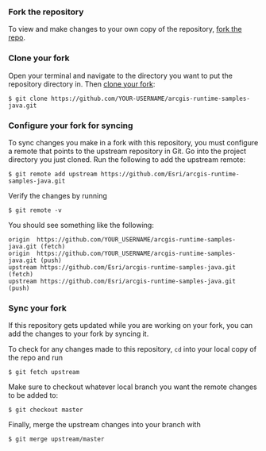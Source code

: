 ### Fork the repository
To view and make changes to your own copy of the repository, [fork the repo](https://github.com/Esri/arcgis-runtime-samples-java/fork).

### Clone your fork

Open your terminal and navigate to the directory you want to put the repository directory in. Then [clone your fork](https://help.github.com/articles/fork-a-repo#step-2-clone-your-fork):
```
$ git clone https://github.com/YOUR-USERNAME/arcgis-runtime-samples-java.git
```

### Configure your fork for syncing
To sync changes you make in a fork with this repository, you must configure a remote that points to the upstream repository in Git. Go into the project directory you just cloned. Run the following to add the upstream remote:
```
$ git remote add upstream https://github.com/Esri/arcgis-runtime-samples-java.git
```
Verify the changes by running
```
$ git remote -v
```
You should see something like the following:
```
origin	https://github.com/YOUR_USERNAME/arcgis-runtime-samples-java.git (fetch)
origin	https://github.com/YOUR_USERNAME/arcgis-runtime-samples-java.git (push)
upstream https://github.com/Esri/arcgis-runtime-samples-java.git (fetch)
upstream https://github.com/Esri/arcgis-runtime-samples-java.git (push)
```

### Sync your fork
If this repository gets updated while you are working on your fork, you can add the changes to your fork by syncing it.

To check for any changes made to this repository, `cd` into your local copy of the repo and run
```
$ git fetch upstream
```

Make sure to checkout whatever local branch you want the remote changes to be added to:
```
$ git checkout master
```

Finally, merge the upstream changes into your branch with
```
$ git merge upstream/master
```

